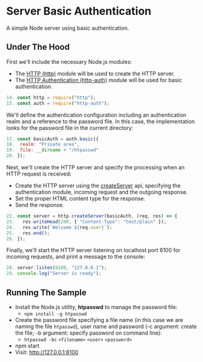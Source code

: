 # Server Basic Authentication

A simple Node server using basic authentication.

## Under The Hood

First we'll include the necessary Node.js modules:

- The [HTTP (http)](https://nodejs.org/api/http.html) module will be used to create the HTTP server.
- The [HTTP Authentication (http-auth)](https://www.npmjs.com/package/http-auth) module will be used for basic authentication.

```js
14. const http = require("http");
15. const auth = require("http-auth");
```

We'll define the authentication configuration including an authentication realm and a reference to the password file. In this case, the implementation looks for the password file in the current directory:

```js
17. const basicAuth = auth.basic({
18.  realm: "Private area",
19.  file: __dirname + "/htpasswd"
20. });
```

Next, we'll create the HTTP server and specify the processing when an HTTP request is received:

- Create the HTTP server using the [createServer](https://nodejs.org/api/http.html#http_http_createserver_options_requestlistener) api, specifying the authentication module, incoming request and the outgoing response.
- Set the proper HTML content type for the response.
- Send the response.

```js
22. const server = http.createServer(basicAuth, (req, res) => {
23.   res.writeHead(200, { "Content-Type": "text/plain" });
24.   res.write(`Welcome ${req.user}`);
25.   res.end();
26. });
```

Finally, we'll start the HTTP server listening on localhost port 8100 for incoming requests, and print a message to the console:

```js
28. server.listen(8100, "127.0.0.1");
29. console.log("Server is ready");
```

## Running The Sample

- Install the Node.js utility, **htpasswd** to manage the password file:
  - `npm install -g htpasswd`
- Create the password file specifying a file name (in this case we are naming the file `htpasswd`), user name and password (-c argument: create the file; -b argument: specify password on command line):
  - `htpasswd -bc` `<filename>` `<user>` `<password>`
- npm start
- Visit: http://127.0.0.1:8100
